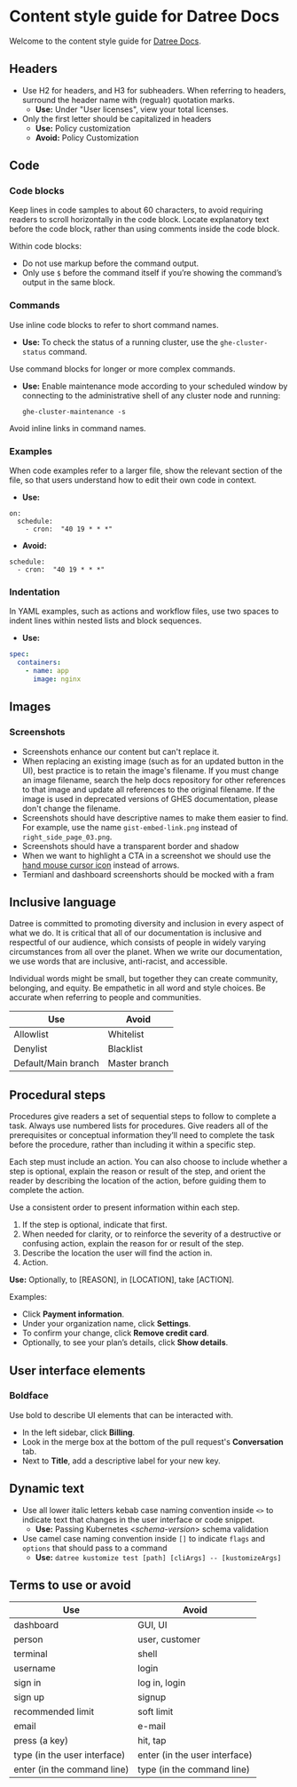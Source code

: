 # Content style guide for Datree Docs

Welcome to the content style guide for [Datree Docs](https://docs.datree.io/).

## Headers

- Use H2 for headers, and H3 for subheaders. When referring to headers, surround the header name with (regualr) quotation marks.
  - **Use:** Under "User licenses", view your total licenses.
- Only the first letter should be capitalized in headers
  - **Use:** Policy customization
  - **Avoid:** Policy Customization

## Code

### Code blocks

Keep lines in code samples to about 60 characters, to avoid requiring readers to scroll horizontally in the code block. Locate explanatory text before the code block, rather than using comments inside the code block.

Within code blocks:
- Do not use markup before the command output.
- Only use `$` before the command itself if you’re showing the command’s output in the same block.

### Commands

Use inline code blocks to refer to short command names.
- **Use:** To check the status of a running cluster, use the `ghe-cluster-status` command.

Use command blocks for longer or more complex commands.
- **Use:** Enable maintenance mode according to your scheduled window by connecting to the administrative shell of any cluster node and running:

  ```
  ghe-cluster-maintenance -s
  ```

Avoid inline links in command names.

### Examples

When code examples refer to a larger file, show the relevant section of the file, so that users understand how to edit their own code in context.
- **Use:**

```
on:
  schedule:
    - cron:  "40 19 * * *"
```

- **Avoid:**

```
schedule:
  - cron:  "40 19 * * *"
```

### Indentation

In YAML examples, such as actions and workflow files, use two spaces to indent lines within nested lists and block sequences.

- **Use:**

```yaml
spec:
  containers:
    - name: app
      image: nginx
```

## Images

### Screenshots

- Screenshots enhance our content but can't replace it. 
- When replacing an existing image (such as for an updated button in the UI), best practice is to retain the image's filename. If you must change an image filename, search the help docs repository for other references to that image and update all references to the original filename. If the image is used in deprecated versions of GHES documentation, please don't change the filename.
- Screenshots should have descriptive names to make them easier to find. For example, use the name `gist-embed-link.png` instead of `right_side_page_03.png`.
- Screenshots should have a transparent border and shadow
- When we want to highlight a CTA in a screenshot we should use the [hand mouse cursor icon](https://user-images.githubusercontent.com/19731161/166833991-fd270118-fbd5-4a2c-9bd2-3535e413c689.png) instead of arrows.
- Termianl and dashboard screenshorts should be mocked with a fram

## Inclusive language
Datree is committed to promoting diversity and inclusion in every aspect of what we do. It is critical that all of our documentation is inclusive and respectful of our audience, which consists of people in widely varying circumstances from all over the planet. When we write our documentation, we use words that are inclusive, anti-racist, and accessible.

Individual words might be small, but together they can create community, belonging, and equity. Be empathetic in all word and style choices. Be accurate when referring to people and communities.

| Use | Avoid |
| --- | --- |
| Allowlist | Whitelist |
| Denylist | Blacklist |
| Default/Main branch | Master branch |

## Procedural steps

Procedures give readers a set of sequential steps to follow to complete a task. Always use numbered lists for procedures. Give readers all of the prerequisites or conceptual information they’ll need to complete the task before the procedure, rather than including it within a specific step.

Each step must include an action. You can also choose to include whether a step is optional, explain the reason or result of the step, and orient the reader by describing the location of the action, before guiding them to complete the action.

Use a consistent order to present information within each step.
1. If the step is optional, indicate that first.
2. When needed for clarity, or to reinforce the severity of a destructive or confusing action, explain the reason for or result of the step.
3. Describe the location the user will find the action in.
4. Action.

**Use:** Optionally, to [REASON], in [LOCATION], take [ACTION].

Examples:
- Click **Payment information**.
- Under your organization name, click **Settings**.
- To confirm your change, click **Remove credit card**.
- Optionally, to see your plan’s details, click **Show details**.

## User interface elements

### Boldface

Use bold to describe UI elements that can be interacted with.
- In the left sidebar, click **Billing**.
- Look in the merge box at the bottom of the pull request's **Conversation** tab.
- Next to **Title**, add a descriptive label for your new key.

## Dynamic text

- Use all lower italic letters kebab case naming convention inside `<>` to indicate text that changes in the user interface or code snippet.
  - **Use:** Passing Kubernetes \<_schema-version_\> schema validation
- Use camel case naming convention inside `[]` to indicate `flags` and `options` that should pass to a command
  - **Use:** `datree kustomize test [path] [cliArgs] -- [kustomizeArgs]`

## Terms to use or avoid

| Use | Avoid |
| --- | --- |
| dashboard | GUI, UI |
| person | user, customer |
| terminal | shell |
| username | login |
| sign in  | log in, login |
| sign up | signup |
| recommended limit | soft limit |
| email | e-mail |
| press (a key) | hit, tap |
| type (in the user interface) | enter (in the user interface) |
| enter (in the command line) | type (in the command line) |
